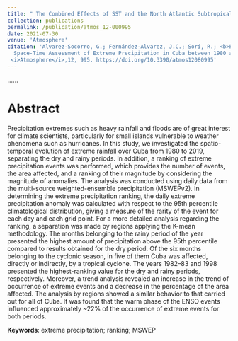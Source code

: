 ```yaml
---
title: " The Combined Effects of SST and the North Atlantic Subtropical High-Pressure System on the Atlantic Basin Tropical Cyclone Interannual Variability."
collection: publications
permalink: /publication/atmos_12-000995
date: 2021-07-30
venue: 'Atmosphere'
citation: 'Alvarez-Socorro, G.; Fernández-Alvarez, J.C.; Sorí, R.; <b>Pérez-Alarcón, A.</b>; Nieto, R.; Gimeno, L.(2021).
  Space-Time Assessment of Extreme Precipitation in Cuba between 1980 and 2019 from Multi-Source Weighted-Ensemble Precipitation Dataset.
 <i>Atmosphere</i>,12, 995. https://doi.org/10.3390/atmos12080995'
---
```

......  

# Abstract

 Precipitation extremes such as heavy rainfall and floods are of great interest for climate
scientists, particularly for small islands vulnerable to weather phenomena such as hurricanes. In
this study, we investigated the spatio-temporal evolution of extreme rainfall over Cuba from 1980
to 2019, separating the dry and rainy periods. In addition, a ranking of extreme precipitation events
was performed, which provides the number of events, the area affected, and a ranking of their magnitude by
considering the magnitude of anomalies. The analysis was conducted using daily data
from the multi-source weighted-ensemble precipitation (MSWEPv2). In determining the extreme
precipitation ranking, the daily extreme precipitation anomaly was calculated with respect to the
95th percentile climatological distribution, giving a measure of the rarity of the event for each day
and each grid point. For a more detailed analysis regarding the ranking, a separation was made by
regions applying the K-mean methodology. The months belonging to the rainy period of the year
presented the highest amount of precipitation above the 95th percentile compared to results obtained
for the dry period. Of the six months belonging to the cyclonic season, in five of them Cuba
was affected, directly or indirectly, by a tropical cyclone. The years 1982–83 and 1998 presented the
highest-ranking value for the dry and rainy periods, respectively. Moreover, a trend analysis revealed
an increase in the trend of occurrence of extreme events and a decrease in the percentage of
the area affected. The analysis by regions showed a similar behavior to that carried out for all of
Cuba. It was found that the warm phase of the ENSO events influenced approximately ~22% of the
occurrence of extreme events for both periods.




<b>Keywords</b>:   extreme precipitation; ranking; MSWEP




